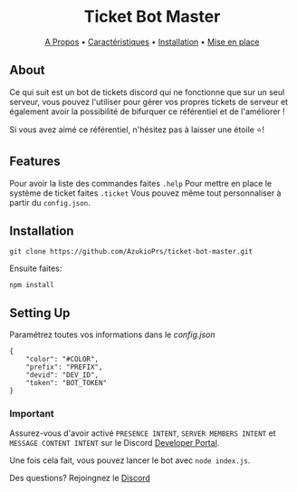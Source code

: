 <h1 align="center">
Ticket Bot Master
  <br>
</h1>


<p align="center">
  <a href="#about">A Propos</a>
  •
  <a href="#features">Caractéristiques</a>
  •
  <a href="#installation">Installation</a>
  •
  <a href="#setting-up">Mise en place</a>
</p>

## About

Ce qui suit est un bot de tickets discord qui ne fonctionne que sur un seul serveur, vous pouvez l'utiliser pour gérer vos propres tickets de serveur et également avoir la possibilité de bifurquer ce référentiel et de l'améliorer !

Si vous avez aimé ce référentiel, n'hésitez pas à laisser une étoile ⭐!

## Features

Pour avoir la liste des commandes faites `.help`
Pour mettre en place le système de ticket faites `.ticket`
Vous pouvez même tout personnaliser à partir du `config.json`.

## Installation

```
git clone https://github.com/AzukioPrs/ticket-bot-master.git
```
Ensuite faites:
```
npm install
```


## Setting Up

Paramétrez toutes vos informations dans le *config.json* 
```
{
    "color": "#COLOR",
    "prefix": "PREFIX",
    "devid": "DEV_ID",
    "token": "BOT_TOKEN"
}
```
 
 ### Important
 Assurez-vous d'avoir activé `PRESENCE INTENT`, `SERVER MEMBERS INTENT` et `MESSAGE CONTENT INTENT` sur le Discord [Developer Portal](https://discordapp.com/developers/applications/). 


Une fois cela fait, vous pouvez lancer le bot avec `node index.js`. 

Des questions? Rejoingnez le [Discord](https://discord.gg/JCC4TjYbSH)
